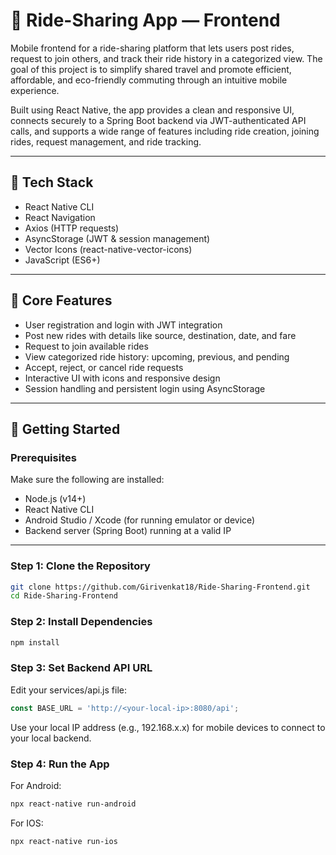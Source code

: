 # 📱 Ride-Sharing App — Frontend

Mobile frontend for a ride-sharing platform that lets users post rides, request to join others, and track their ride history in a categorized view. The goal of this project is to simplify shared travel and promote efficient, affordable, and eco-friendly commuting through an intuitive mobile experience.

Built using React Native, the app provides a clean and responsive UI, connects securely to a Spring Boot backend via JWT-authenticated API calls, and supports a wide range of features including ride creation, joining rides, request management, and ride tracking.

---

## 🔧 Tech Stack

- React Native CLI
- React Navigation
- Axios (HTTP requests)
- AsyncStorage (JWT & session management)
- Vector Icons (react-native-vector-icons)
- JavaScript (ES6+)

---

## 📱 Core Features

- User registration and login with JWT integration
- Post new rides with details like source, destination, date, and fare
- Request to join available rides
- View categorized ride history: upcoming, previous, and pending
- Accept, reject, or cancel ride requests
- Interactive UI with icons and responsive design
- Session handling and persistent login using AsyncStorage

---

## 🚀 Getting Started

### Prerequisites

Make sure the following are installed:

- Node.js (v14+)
- React Native CLI
- Android Studio / Xcode (for running emulator or device)
- Backend server (Spring Boot) running at a valid IP

---

### Step 1: Clone the Repository

```bash
git clone https://github.com/Girivenkat18/Ride-Sharing-Frontend.git
cd Ride-Sharing-Frontend
```

### Step 2: Install Dependencies

```bash
npm install
```

### Step 3: Set Backend API URL
Edit your services/api.js file:

```js
const BASE_URL = 'http://<your-local-ip>:8080/api';
```
Use your local IP address (e.g., 192.168.x.x) for mobile devices to connect to your local backend.

### Step 4: Run the App

For Android:
```bash
npx react-native run-android
```

For IOS:

```bash
npx react-native run-ios
```

